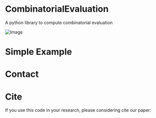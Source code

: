 # CombinatorialEvaluation 
A python library to compute combinatorial evaluation

![Image](https://github.com/user-attachments/assets/19550769-4831-4a13-8e66-00b2f0335246)

# Simple Example

# Contact

# Cite
If you use this code in your research, please considering cite our paper:
